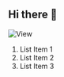## Hi there 👋

![View](https://dev.w3.org/SVG/tools/svgweb/samples/svg-files/check.svg)

1. List Item 1
2. List Item 2
3. List Item 3

<!--
**eyupcol/eyupcol** is a ✨ _special_ ✨ repository because its `README.md` (this file) appears on your GitHub profile.

Here are some ideas to get you started:

- 🔭 I’m currently working on ...
- 🌱 I’m currently learning ...
- 👯 I’m looking to collaborate on ...
- 🤔 I’m looking for help with ...
- 💬 Ask me about ...
- 📫 How to reach me: ...
- 😄 Pronouns: ...
- ⚡ Fun fact: ...
-->
